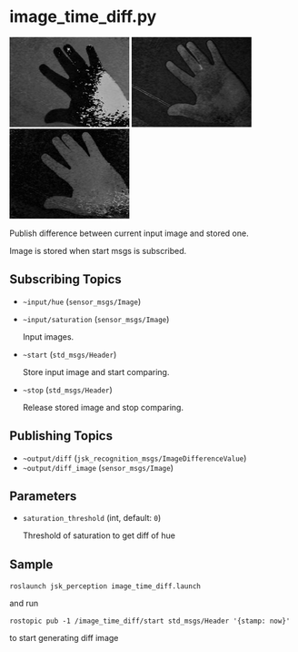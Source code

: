 # image_time_diff.py

![](../images/image_time_diff_hue_s.jpg)
![](../images/image_time_diff_saturation_s.jpg)
![](../images/image_time_diff_diff_s.jpg)

Publish difference between current input image and stored one. 

Image is stored when start msgs is subscribed.

## Subscribing Topics
* `~input/hue` (`sensor_msgs/Image`)
* `~input/saturation` (`sensor_msgs/Image`)

  Input images.

* `~start` (`std_msgs/Header`)

  Store input image and start comparing.

* `~stop` (`std_msgs/Header`)

  Release stored image and stop comparing.

## Publishing Topics
* `~output/diff` (`jsk_recognition_msgs/ImageDifferenceValue`)
* `~output/diff_image` (`sensor_msgs/Image`)

## Parameters
* `saturation_threshold` (int, default: `0`)

  Threshold of saturation to get diff of hue


Sample
------

```
roslaunch jsk_perception image_time_diff.launch
```

and run

```
rostopic pub -1 /image_time_diff/start std_msgs/Header '{stamp: now}'
```


to start generating diff image

